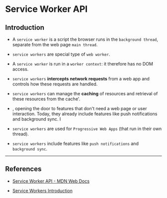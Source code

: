 # Service Worker API

## Introduction

* A `service worker` is a script the browser runs in the `background thread`, separate from the web page `main thread`.

* `service workers` are special type of `web worker`.

* A `service worker` is run in a `worker context`: it therefore has no DOM access.

* `service workers` __intercepts network requests__ from a web app and controls how these requests are handled. 

* `service workers` can manage the __caching__ of resources and retrieval of these resources from the cache'.

* , opening the door to features that don't need a web page or user interaction. Today, they already include features like push notifications and background sync. I 

* `service workers` are used for `Progressive Web Apps` (that run in their own thread).

* `service workers` include features like `push notifications` and `background sync`. 

---

## References

* [Service Worker API - MDN Web Docs](https://developer.mozilla.org/en-US/docs/Web/API/Service_Worker_API)

* [Service Workers Introduction](https://developers.google.com/web/fundamentals/primers/service-workers)